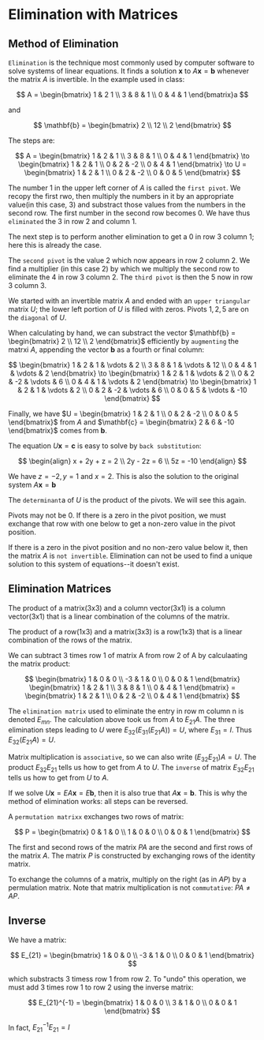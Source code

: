 # Elimination with Matrices

## Method of Elimination
`Elimination` is the technique most commonly used by computer software to solve systems of linear equations. It finds a solution $\mathbf{x}$ to $A\mathbf{x} = \mathbf{b}$ whenever the matrix $A$ is invertible. In the example used in class:

$$
A = \begin{bmatrix} 1 & 2 1 \\ 3 & 8 & 1 \\ 0 & 4 & 1 \end{bmatrix}a
$$

and

$$
\mathbf{b} = \begin{bmatrix} 2 \\ 12 \\ 2 \end{bmatrix}
$$

The steps are:

$$
A = \begin{bmatrix} 1 & 2 & 1 \\ 3 & 8 & 1 \\ 0 & 4 & 1 \end{bmatrix} \to \begin{bmatrix} 1 & 2 & 1 \\ 0 & 2 & -2 \\ 0 & 4 & 1 \end{bmatrix} \to U = \begin{bmatrix} 1 & 2 & 1 \\ 0 & 2 & -2 \\ 0 & 0 & 5 \end{bmatrix}
$$

The number $1$ in the upper left corner of $A$ is called the `first pivot`. We recopy the first rwo, then multiply the numbers in it by an appropriate value(in this case, 3) and substract those values from the numbers in the second row. The first number in the second row becomes $0$. We have thus `eliminated` the $3$ in row 2 and column 1.

The next step is to perform another elimination to get a $0$ in row 3 column 1; here this is already the case.

The `second pivot` is the value 2 which now appears in row 2 column 2. We find a multiplier (in this case 2) by which we multiply the second row to eliminate the 4 in row 3 column 2. The `third pivot` is then the 5 now in row 3 column 3.

We started with an invertible matrix $A$ and ended with an `upper triangular` matrix $U$; the lower left portion of $U$ is filled with zeros. Pivots $1, 2, 5$ are on the `diagonal` of $U$.

When calculating by hand, we can substract the vector $\mathbf{b} = \begin{bmatrix} 2 \\ 12 \\ 2 \end{bmatrix}$ efficiently by `augmenting` the matrxi $A$, appending the vector $\mathbf{b}$ as a fourth or final column:

$$
\begin{bmatrix} 1 & 2 & 1  & \vdots & 2 \\ 3 & 8 & 1 & \vdots & 12 \\ 0 & 4 & 1 & \vdots & 2 \end{bmatrix} \to \begin{bmatrix} 1 & 2 & 1 & \vdots & 2 \\ 0 & 2 & -2 & \vdots & 6 \\ 0 & 4 & 1 & \vdots & 2 \end{bmatrix} \to \begin{bmatrix} 1 & 2 & 1 & \vdots & 2 \\ 0 & 2 & -2 & \vdots & 6 \\ 0 & 0 & 5 & \vdots & -10 \end{bmatrix}
$$

Finally, we have $U = \begin{bmatrix} 1 & 2 & 1 \\ 0 & 2 & -2 \\ 0 & 0 & 5 \end{bmatrix}$ from $A$ and $\mathbf{c} = \begin{bmatrix} 2 & 6 & -10 \end{bmatrix}$ comes from $\mathbf{b}$.

The equation $U\mathbf{x} = \mathbf{c}$ is easy to solve by `back substitution`:

$$
\begin{align}
x + 2y + z = 2 \\
2y - 2z = 6 \\
5z = -10
\end{align}
$$

We have $z = -2, y = 1$ and $x = 2$. This is also the solution to the original system $A\mathbf{x} = \mathbf{b}$

The `determinant`a of $U$ is the product of the pivots. We will see this again.

Pivots may not be $0$. If there is a zero in the pivot position, we must exchange that row with one below to get a non-zero value in the pivot position.

If there is a zero in the pivot position and no non-zero value below it, then the matrix $A$ is `not invertible`. Elimination can not be used to find a unique solution to this system of equations--it doesn't exist.

## Elimination Matrices
The product of a matrix(3x3) and a column vector(3x1) is a column vector(3x1) that is a linear combination of the columns of the matrix.

The product of a row(1x3) and a matrix(3x3) is a row(1x3) that is a linear combination of the rows of the matrix.

We can subtract 3 times row 1 of matrix A from row 2 of A by calculaating the matrix product:

$$
\begin{bmatrix} 1 & 0 & 0 \\ -3 & 1 & 0 \\ 0 & 0 & 1 \end{bmatrix} \begin{bmatrix} 1 & 2 & 1 \\ 3 & 8 & 1 \\ 0 & 4 & 1 \end{bmatrix} = \begin{bmatrix} 1 & 2 & 1 \\ 0 & 2 & -2 \\ 0 & 4 & 1 \end{bmatrix}
$$

The `elimination matrix` used to eliminate the entry in row m column n is denoted $E_{mn}$. The calculation above took us from $A$ to $E_{21}A$. The three elimination steps leading to $U$ were $E_{32}(E_{31}(E_{21}A)) = U$, where $E_{31} = I$. Thus $E_{32}(E_{21}A) = U$.

Matrix multiplication is `associative`, so we can also write $(E_{32}E_{21})A = U$. The product $E_{32}E_{21}$ tells us how to get from $A$ to $U$. The `inverse` of matrix $E_{32}E_{21}$ tells us how to get from $U$ to $A$.

If we solve $U\mathbf{x} = EA\mathbf{x} = E\mathbf{b}$, then it is also true that $A\mathbf{x} = \mathbf{b}$. This is why the method of elimination works: all steps can be reversed.

A `permutation matrixx` exchanges two rows of matrix:

$$
P = \begin{bmatrix} 0 & 1 & 0 \\ 1 & 0 & 0 \\ 0 & 0 & 1 \end{bmatrix}
$$

The first and second rows of the matrix $PA$ are the second and first rows of the matrix $A$. The matrix $P$ is constructed by exchanging rows of the identity matrix.

To exchange the columns of a matrix, multiply on the right (as in $AP$) by a permulation matrix.
Note that matrix multiplication is not `commutative`: $PA \ne AP$.

## Inverse

We have a matrix:

$$
E_{21} = \begin{bmatrix} 1 & 0 & 0 \\ -3 & 1 & 0 \\ 0 & 0 & 1 \end{bmatrix}
$$

which substracts 3 timess row 1 from row 2. To "undo" this operation, we must add 3 times row 1 to row 2 using the inverse matrix:

$$
E_{21}^{-1} = \begin{bmatrix} 1 & 0 & 0 \\ 3 & 1 & 0 \\ 0 & 0 & 1 \end{bmatrix}
$$

In fact, $E_{21}^{-1}E_{21} = I$
